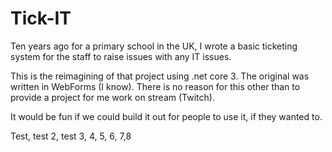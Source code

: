 # Tick-IT

Ten years ago for a primary school in the UK, I wrote a basic ticketing system for the staff to raise issues with any IT issues. 

This is the reimagining of that project using .net core 3.  The original was written in WebForms (I know). There is no reason for this other than to provide a project for me work on stream (Twitch).  

It would be fun if we could build it out for people to use it, if they wanted to. 

Test, test 2, test 3, 4, 5, 6, 7,8